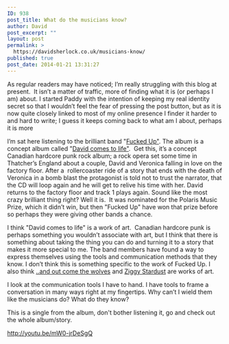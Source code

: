 ```yaml
---
ID: 938
post_title: What do the musicians know?
author: David
post_excerpt: ""
layout: post
permalink: >
  https://davidsherlock.co.uk/musicians-know/
published: true
post_date: 2014-01-21 13:31:27
---
```

As regular readers may have noticed; I’m really struggling with this blog at present.  It isn’t a matter of traffic, more of finding what it is (or perhaps I am) about. I started Paddy with the intention of keeping my real identity secret so that I wouldn’t feel the fear of pressing the post button, but as it is now quite closely linked to most of my online presence I finder it harder to and hard to write; I guess it keeps coming back to what am I about, perhaps it is more

I’m sat here listening to the brilliant band "<a href="http://en.wikipedia.org/wiki/Fucked_Up">Fucked Up"</a>. The album is a concept album called "<a href="http://en.wikipedia.org/wiki/David_Comes_to_Life">David comes to life"</a>.  Get this, it’s a concept Canadian hardcore punk rock album; a rock opera set some time in Thatcher’s England about a couple, David and Veronica falling in love on the factory floor. After a  rollercoaster ride of a story that ends with the death of Veronica in a bomb blast the protagonist is told not to trust the narrator, that the CD will loop again and he will get to relive his time with her. David returns to the factory floor and track 1 plays again. Sound like the most crazy brilliant thing right? Well it is.  It was nominated for the Polaris Music Prize, which it didn’t win, but then "Fucked Up" have won that prize before so perhaps they were giving other bands a chance.

I think "David comes to life" is a work of art.  Canadian hardcore punk is perhaps something you wouldn’t associate with art, but I think that there is something about taking the thing you can do and turning it to a story that makes it more special to me. The band members have found a way to express themselves using the tools and communication methods that they know. I don’t think this is something specific to the work of Fucked Up. I also think <a href="http://en.wikipedia.org/wiki/Out_Come_the_Wolves">..and out come the wolves</a> and <a href="http://en.wikipedia.org/wiki/The_Rise_and_Fall_of_Ziggy_Stardust_and_the_Spiders_from_Mars">Ziggy Stardust</a> are works of art.

I look at the communication tools I have to hand. I have tools to frame a conversation in many ways right at my fingertips. Why can’t I wield them like the musicians do? What do they know?

This is a single from the album, don't bother listening it, go and check out the whole album/story.

http://youtu.be/mW0-jrDeSgQ

&nbsp;
